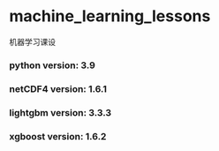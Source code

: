 # machine_learning_lessons
机器学习课设
### python version: 3.9
### netCDF4 version: 1.6.1
### lightgbm version: 3.3.3
### xgboost version: 1.6.2
